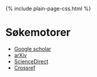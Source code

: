 {% include plain-page-css.html %}

# Søkemotorer

- [Google scholar](https://scholar.google.com/)
- [arXiv](https://arxiv.org/)
- [ScienceDirect](https://www.sciencedirect.com/)
- [Crossref](https://www.crossref.org/)
